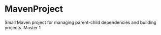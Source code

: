 # MavenProject

Small Maven project for managing parent-child dependencies and building projects.
Master 1
